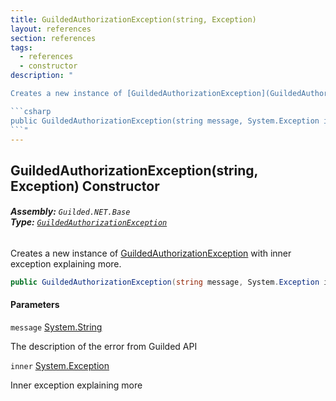 ```yaml
---
title: GuildedAuthorizationException(string, Exception)
layout: references
section: references
tags:
  - references
  - constructor
description: "

Creates a new instance of [GuildedAuthorizationException](GuildedAuthorizationException 'Guilded.NET.Base.GuildedAuthorizationException') with inner exception explaining more.

```csharp
public GuildedAuthorizationException(string message, System.Exception inner);
```"
---
```


## GuildedAuthorizationException(string, Exception) Constructor
###### **Assembly:** `Guilded.NET.Base`<br/>**Type:** [`GuildedAuthorizationException`](GuildedAuthorizationException 'Guilded.NET.Base.GuildedAuthorizationException')

Creates a new instance of [GuildedAuthorizationException](GuildedAuthorizationException 'Guilded.NET.Base.GuildedAuthorizationException') with inner exception explaining more.

```csharp
public GuildedAuthorizationException(string message, System.Exception inner);
```
#### Parameters

<a name='Guilded.NET.Base.GuildedAuthorizationException.GuildedAuthorizationException(string,System.Exception).message'></a>

`message` [System.String](https://docs.microsoft.com/en-us/dotnet/api/System.String 'System.String')

The description of the error from Guilded API

<a name='Guilded.NET.Base.GuildedAuthorizationException.GuildedAuthorizationException(string,System.Exception).inner'></a>

`inner` [System.Exception](https://docs.microsoft.com/en-us/dotnet/api/System.Exception 'System.Exception')

Inner exception explaining more